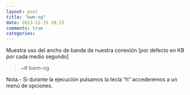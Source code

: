 ```yaml
---
layout: post
title: "bwm-ng"
date: 2013-12-15 18:13
comments: true
categories: 
---
```

Muestra uso del ancho de banda de nuestra conexión [por defecto en KB por cada medio segundo]

>~# bwm-ng

Nota.- Si durante la ejecución pulsamos la tecla “h” accederemos a un menú de opciones.


